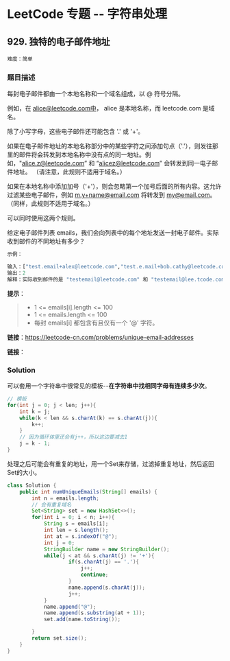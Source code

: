 # LeetCode 专题 -- 字符串处理

## 929. 独特的电子邮件地址

`难度：简单`

### 题目描述

每封电子邮件都由一个本地名称和一个域名组成，以 @ 符号分隔。

例如，在 alice@leetcode.com中， alice 是本地名称，而 leetcode.com 是域名。

除了小写字母，这些电子邮件还可能包含 '.' 或 '+'。

如果在电子邮件地址的本地名称部分中的某些字符之间添加句点（'.'），则发往那里的邮件将会转发到本地名称中没有点的同一地址。例如，"alice.z@leetcode.com” 和 “alicez@leetcode.com” 会转发到同一电子邮件地址。 （请注意，此规则不适用于域名。）

如果在本地名称中添加加号（'+'），则会忽略第一个加号后面的所有内容。这允许过滤某些电子邮件，例如 m.y+name@email.com 将转发到 my@email.com。 （同样，此规则不适用于域名。）

可以同时使用这两个规则。

给定电子邮件列表 emails，我们会向列表中的每个地址发送一封电子邮件。实际收到邮件的不同地址有多少？

 
```R
示例：

输入：["test.email+alex@leetcode.com","test.e.mail+bob.cathy@leetcode.com","testemail+david@lee.tcode.com"]
输出：2
解释：实际收到邮件的是 "testemail@leetcode.com" 和 "testemail@lee.tcode.com"。
```
 

**提示**：

> - 1 <= emails[i].length <= 100
> - 1 <= emails.length <= 100
> - 每封 emails[i] 都包含有且仅有一个 '@' 字符。

**链接**：https://leetcode-cn.com/problems/unique-email-addresses

**链接**：

### Solution

可以套用一个字符串中很常见的模板--**在字符串中找相同字母有连续多少次**。

```java
// 模板
for(int j = 0; j < len; j++){
    int k = j;
    while(k < len && s.charAt(k) == s.charAt(j)){
        k++;
    }
    // 因为循环体里还会有j++，所以这边要减去1
    j = k - 1;
}
```

处理之后可能会有重复的地址，用一个Set来存储，过滤掉重复地址，然后返回Set的大小。

```java
class Solution {
    public int numUniqueEmails(String[] emails) {
        int n = emails.length;
        // 会有重复域名
        Set<String> set = new HashSet<>();
        for(int i = 0; i < n; i++){
            String s = emails[i];
            int len = s.length();
            int at = s.indexOf("@");
            int j = 0;
            StringBuilder name = new StringBuilder();
            while(j < at && s.charAt(j) != '+'){
                    if(s.charAt(j) == '.'){
                        j++;
                        continue;
                    }
                    name.append(s.charAt(j));
                    j++;
            }
            name.append("@");
            name.append(s.substring(at + 1));
            set.add(name.toString());

        }
        return set.size();
    }
}
```